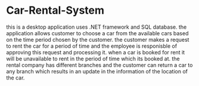 # Car-Rental-System
this is a desktop application uses .NET framework and SQL database.
the application allows customer to choose a car from the available cars based on the time period chosen by the customer.
the customer makes a request to rent the car for a period of time and the employee is responisble of approving this request and processing it.
when a car is booked for rent it will be unavailable to rent in the period of time which its booked at. 
the rental company has different branches and the customer can return a car to any branch which results in an update in the information of the location of the car.
